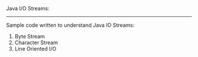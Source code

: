 
Java I/O Streams:
***************************************
Sample code written to understand Java IO Streams:
1) Byte Stream
2) Character Stream
3) Line Oriented I/O
